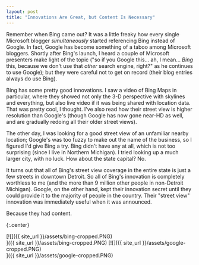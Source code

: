 ```yaml
---
layout: post
title: "Innovations Are Great, but Content Is Necessary"
---
```

Remember when Bing came out? It was a little freaky how every single Microsoft blogger _simultaneously_ started referencing Bing instead of Google. In fact, Google has become something of a taboo among Microsoft bloggers. Shortly after Bing's launch, I heard a couple of Microsoft presenters make light of the topic ("so if you Google this... ah, I mean... _Bing_ this, because we don't use that _other_ search engine, right?" as he continues to use Google); but they were careful not to get on record (their blog entries always do use Bing).



Bing has some pretty good innovations. I saw a video of Bing Maps in particular, where they showed not only the 3-D perspective with skylines and everything, but also live video if it was being shared with location data. That was pretty cool, I thought. I've also read how their street view is higher resolution than Google's (though Google has now gone near-HD as well, and are gradually redoing all their older street views).



The other day, I was looking for a good street view of an unfamiliar nearby location; Google's was too fuzzy to make out the name of the business, so I figured I'd give Bing a try. Bing didn't have any at all, which is not too surprising (since I live in Northern Michigan). I tried looking up a much larger city, with no luck. How about the state capital? No.



It turns out that all of Bing's street view coverage in the entire state is just a few streets in downtown Detroit. So all of Bing's innovation is completely worthless to me (and the more than 9 million other people in non-Detroit Michigan). Google, on the other hand, kept their innovation secret until they could provide it to the majority of people in the country. Their "street view" innovation was immediately useful when it was announced.



Because they had content.



{:.center}

[![]({{ site_url }}/assets/bing-cropped.PNG)  
]({{ site_url }}/assets/bing-cropped.PNG)
[![]({{ site_url }}/assets/google-cropped.PNG)  
]({{ site_url }}/assets/google-cropped.PNG)
